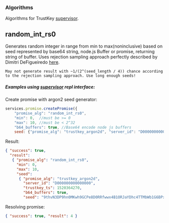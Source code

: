 ### Algorithms

Algorithms for TrustKey [supervisor][0]. 

## random_int_rs0
Generates random integer in range from min to max(noninclusive) based on seed represented by base64 string, node.js Buffer or promise, returning string of buffer.
Uses rejection sampling approach perfectly described by Dimitri DeFigueiredo [here][1].

`May not generate result with ~1/(2^(seed_length / 4)) chance according to the rejection sampling approach. Use long enough seeds!`


##### Examples using [supervisor][0] repl interface:

Create promise with argon2 seed generator:
```javascript
‌‌services.promise.createPromise({
    "promise_alg": "random_int_rs0", 
    "min": 0,  //must be >= 0
    "max": 10, //must be < 2^32
    "b64_buffers": true, //Base64 encode node js buffers 
    seed: {"promise_alg": "trustkey_argon2d", "server_id": "D000000000000000", "trustkey_ts": 1520364270, "n_bytes": 64}}, (res) => { console.log(res)})

```

Result:
```json
{ "success": true,
  "result": 
   { "promise_alg": "random_int_rs0",
     "min": 0,
     "max": 10,
     "seed": 
      { "promise_alg": "trustkey_argon2d",
        "server_id": "D000000000000000",
        "trustkey_ts": 1520364270,
        "b64_buffers": true,
        "seed": "9thvN3DP9hn0MKwh9GCPe8D0RRfwwx4B1ORJaYDhc4TTMbWb1G6BPxP7+Yi0vLeOg5/MWkpT8DsYItn4SWKjFw==" } } }
```

Resolving promise: 
```json
{ "success": true, "result": 4 }
```

[0]: https://github.com/TrustKey/supervisor
[1]: http://dimitri.xyz/random-ints-from-random-bits/